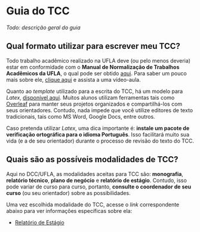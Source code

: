 # Guia do TCC

*Todo: descrição geral do guia*

## Qual formato utilizar para escrever meu TCC?

Todo trabalho acadêmico realizado na UFLA deve (ou pelo menos deveria) estar em conformidade com o **Manual de Normalização de Trabalhos Acadêmicos da UFLA**, o qual pode ser obtido [aqui](http://repositorio.ufla.br/jspui/handle/1/41282). Para saber um pouco mais sobre ele, [clique aqui](https://www.youtube.com/watch?v=KqeUe-H5yGo&t=480s) e assista a uma vídeo-aula.

Quanto ao *template* utilizado para a escrita do TCC, há um modelo para *Latex*, [disponível aqui](http://repositorio.ufla.br/jspui/bitstream/1/41282/5/Template%20para%20Monografias%20da%20UFLA%20%28Uflamon%29.zip). Muitos alunos utilizam ferramentas tais como [Overleaf](https://www.overleaf.com/project) para manter seus projetos organizados e compartilhá-los com seus orientadores. Contudo, nada impede que você utilize editores de texto tradicionais, tais como MS Word, Google Docs, entre outros.

Caso pretenda utilizar *Latex*, uma dica importante é: **instale um pacote de verificação ortográfica para o idioma Português**. Isso facilitará muito sua vida (e a de seu orientador) durante o processo de revisão do texto do TCC.

## Quais são as possíveis modalidades de TCC?

Aqui no DCC/UFLA, as modalidades aceitas para TCC são: **monografia**, **relatório técnico**, **plano de negócio** e **relatório de estágio**. Contudo, isso pode variar de curso para curso, portanto, **consulte o coordenador de seu curso** (ou seu orientador) sobre as possibilidades.

Uma vez escolhida modalidade do TCC, acesse o *link* correspondente abaixo para ver informações específicas sobre ela:

- [Relatório de Estágio](relatorio-estagio.md)
